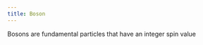 ```yaml
---
title: Boson
---
```

Bosons are fundamental particles that have an integer spin value
<!--ID: 1724603671316-->
